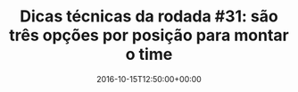 ---
layout: post
title: "Dicas técnicas da rodada #31: são três opções por posição para montar o time"
date: 2016-10-15T12:50:00+00:00
external_link: "http://globoesporte.globo.com/cartola-fc/dicas/noticia/2016/10/dicas-tecnicas-da-rodada-31-sao-tres-opcoes-por-posicao-para-montar-o-time.html"
categories: news "globo.com"
---